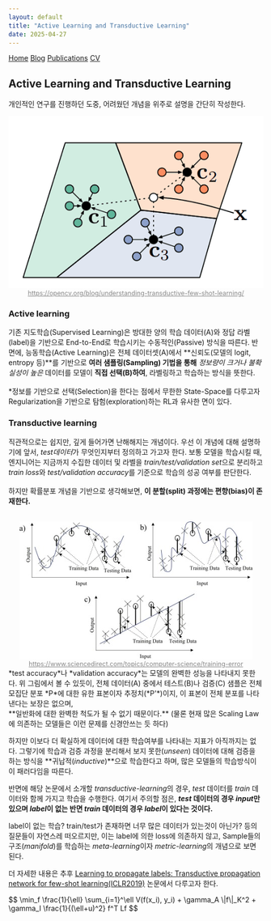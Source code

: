 ```yaml
---
layout: default
title: "Active Learning and Transductive Learning"
date: 2025-04-27
---
```


<nav>
  <a href="/">Home</a>
  <a href="/blog/">Blog</a>
  <a href="/publications/">Publications</a>
  <a href="/assets/files/CV_PHJ.pdf">CV</a>
</nav>  

## Active Learning and Transductive Learning

개인적인 연구를 진행하던 도중, 어려웠던 개념을 위주로 설명을 간단히 작성한다.

<div style="text-align: center;">
  <img src="/assets/images/posts/ALTL-0" alt="이미지 설명" style="max-width: 100%; height: auto; display: block; margin: 0 auto;">
</div>
<div style="text-align: center;">
  <a href="https://opencv.org/blog/understanding-transductive-few-shot-learning/" style="font-size: 0.9em; color: #888;">https://opencv.org/blog/understanding-transductive-few-shot-learning/</a>
</div>

### **Active learning** <br/>
기존 지도학습(Supervised Learning)은 방대한 양의 학습 데이터(A)와 정답 라벨(label)을 기반으로 End-to-End로 학습시키는 수동적인(Passive) 방식을 따른다. 반면에, 능동학습(Active Learning)은 전체 데이터셋(A)에서 **신뢰도(모델의 logit, entropy 등)**를 기반으로 **여러 샘플링(Sampling) 기법을 통해** *정보량이 크거나* *불확실성이 높은* 데이터를 모델이 **직접 선택(B)하여**, 라벨링하고 학습하는 방식을 뜻한다.  <br/><br/> *정보를 기반으로 선택(Selection)을 한다는 점에서 무한한 State-Space를 다루고자 Regularization을 기반으로 탐험(exploration)하는 RL과 유사한 면이 있다.<br/>
### **Transductive learning** <br/>
직관적으로는 쉽지만, 깊게 들어가면 난해해지는 개념이다. 우선 이 개념에 대해 설명하기에 앞서, *test데이터*가 무엇인지부터 정의하고 가고자 한다. 보통 모델을 학습시킬 때, 엔지니어는 지금까지 수집한 데이터 및 라벨을 *train/test/validation set*으로 분리하고 *train loss*와 *test/validation accuracy*를 기준으로 학습의 성공 여부를 판단한다. <br/><br/>
하지만 확률분포 개념을 기반으로 생각해보면, **이 분할(split) 과정에는 편향(bias)이 존재한다.** <br/><br/>
<div style="text-align: center;">
  <img src="/assets/images/posts/TAL-0.jpg" alt="이미지 설명" style="max-width: 100%; height: auto; display: block; margin: 0 auto;">
</div>
<div style="text-align: center;">
  <a href="https://www.sciencedirect.com/topics/computer-science/training-error" style="font-size: 0.9em; color: #888;">https://www.sciencedirect.com/topics/computer-science/training-error</a>
</div>
*test accuracy*나 *validation accuracy*는 모델의 완벽한 성능을 나타내지 못한다. 위 그림에서 볼 수 있듯이, 전체 데이터(A) 중에서 테스트(B)나 검증(C) 샘플은 전체 모집단 분포 *P*에 대한 유한 표본이자 추정치(*P'*)이지, 이 표본이 전체 분포를 나타낸다는 보장은 없으며,<br/> **일반화에 대한 완벽한 척도가 될 수 없기 때문이다.** (물론 현재 많은 Scaling Law에 의존하는 모델들은 이런 문제를 신경안쓰는 듯 하다)

하지만 이보다 더 확실하게 데이터에 대한 학습여부를 나타내는 지표가 아직까지는 없다. 그렇기에  학습과 검증 과정을 분리해서 보지 못한(*unseen*) 데이터에 대해 검증을 하는 방식을 **귀납적(*inductive*)**으로 학습한다고 하며, 많은 모델들의 학습방식이 이 패러다임을 따른다.

반면에 해당 논문에서 소개할 *transductive-learning*의 경우, *test* 데이터를 *train* 데이터와 함께 가지고 학습을 수행한다. 여기서 주의할 점은, ***test* 데이터의 경우 *input*만 있으며 *label*이 없는 반면 *train* 데이터의 경우 *label*이 있다는 것이다.**

label이 없는 학습? train/test가 존재하면 너무 많은 데이터가 있는것이 아닌가? 등의 질문들이 자연스레 떠오르지만, 이는 label에 의한 loss에 의존하지 않고, Sample들의 구조(*manifold*)를 학습하는 *meta-learning*이자 *metric-learning*의 개념으로 보면 된다.

더 자세한 내용은 추후 [Learning to propagate labels: Transductive propagation network for few-shot learning(ICLR2019)](https://arxiv.org/pdf/1805.10002) 논문에서 다루고자 한다.

<div class="math-display">
$$
\min_f \frac{1}{\ell} \sum_{i=1}^\ell V(f(x_i), y_i) + \gamma_A \|f\|_K^2 + \gamma_I \frac{1}{(\ell+u)^2} f^T Lf
$$
</div>


<br/><br/><br/><br/><br/><br/>